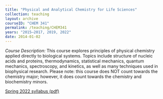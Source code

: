 ```yaml
---
title: "Physical and Analytical Chemistry for Life Sciences"
collection: teaching
layout: archive
courseID: "CHEM 341"
permalink: /teaching/CHEM341
years: "2015–2017, 2019, 2022"
date: 2014-01-02
---
```


*Course Description:*
This course explores principles of physical chemistry applied directly to biological systems. Topics include structure of nucleic acids and proteins, thermodynamics, statistical mechanics, quantum mechanics, spectroscopy, and kinetics, as well as many techniques used in biophysical research. Please note: this course does NOT count towards the chemistry major; however, it does count towards the chemistry and biochemistry minors.

[Spring 2022 syllabus (pdf)](/files/CHEM341_S2022_Syllabus.pdf)
